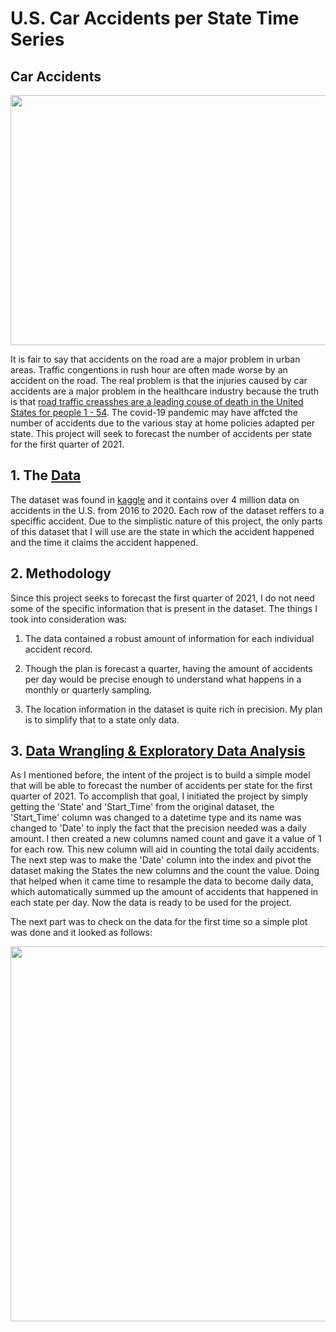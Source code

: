 # U.S. Car Accidents per State Time Series

## Car Accidents

<p float="center">
<img src="https://github.com/soccershowman/Springboard/blob/master/Capstone_3/figures/traffic.jpg" height="400" width="1000"/> 
 </p>

It is fair to say that accidents on the road are a major problem in urban areas.  Traffic congentions in rush hour are often made worse by an accident on the road.  The real problem is that the injuries caused by car accidents are a major problem in the healthcare industry because the truth is that [road traffic creasshes are a leading couse of death in the United States for people 1 - 54](https://www.cdc.gov/injury/features/global-road-safety/index.html).  The covid-19 pandemic may have affcted the number of accidents due to the various stay at home policies adapted per state.  This project will seek to forecast the number of accidents per state for the first quarter of 2021.

## 1. The [Data](https://www.kaggle.com/sobhanmoosavi/us-accidents)

The dataset was found in [kaggle](https://www.kaggle.com/sobhanmoosavi/us-accidents) and it contains over 4 million data on accidents in the U.S. from 2016 to 2020.  Each row of the dataset reffers to a speciffic accident.  Due to the simplistic nature of this project, the only parts of this dataset that I will use are the state in which the accident happened and the time it claims the accident happened.

## 2. Methodology

Since this project seeks to forecast the first quarter of 2021, I do not need some of the specific information that is present in the dataset.  The things I took into consideration was:

1. The data contained a robust amount of information for each individual accident record.

2. Though the plan is forecast a quarter, having the amount of accidents per day would be precise enough to understand what happens in a monthly or quarterly sampling.

3. The location information in the dataset is quite rich in precision.  My plan is to simplify that to a state only data.

## 3. [Data Wrangling & Exploratory Data Analysis](https://github.com/soccershowman/Springboard/blob/master/Capstone_3/us_accidents_data_wranggling_and_eda.ipynb)

As I mentioned before, the intent of the project is to build a simple model that will be able to forecast the number of accidents per state for the first quarter of 2021.  To accomplish that goal, I initiated the project by simply getting the 'State' and 'Start_Time' from the original dataset, the 'Start_Time' column was changed to a datetime type and its name was changed to 'Date' to inply the fact that the precision needed was a daily amount.  I then created a new columns named count and gave it a value of 1 for each row.  This new column will aid in counting the total daily accidents.  The next step was to make the 'Date' column into the index and pivot the dataset making the States the new columns and the count the value.  Doing that helped when it came time to resample the data to become daily data, which automatically summed up the amount of accidents that happened in each state per day.  Now the data is ready to be used for the project.

The next part was to check on the data for the first time so a simple plot was done and it looked as follows:

<p float="center">
<img src="https://github.com/soccershowman/Springboard/blob/master/Capstone_3/figures/first_plot.jpg" height="600" width="1000"/> 
 </p>
